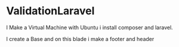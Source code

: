 # ValidationLaravel



<p> I Make a Virtual Machine with Ubuntu i install composer and laravel.

I create a Base and on this blade i make a footer and header
